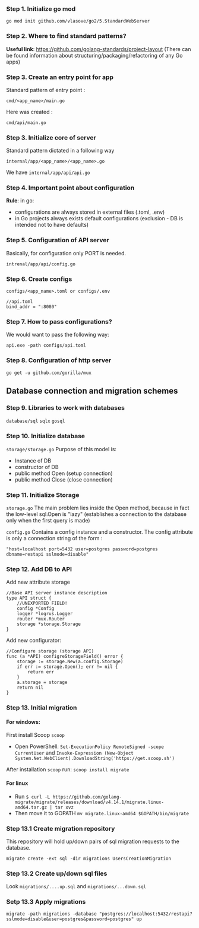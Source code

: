### Step 1. Initialize go mod
```
go mod init github.com/vlasove/go2/5.StandardWebServer
```

### Step 2. Where to find standard patterns?
**Useful link**: https://github.com/golang-standards/project-layout (There can be found information about structuring/packaging/refactoring of any Go apps)

### Step 3. Create an entry point for app
Standard pattern of entry point :
```
cmd/<app_name>/main.go
```
Here was created :
```
cmd/api/main.go
```

### Step 3. Initialize core of server
Standard pattern dictated in a following way
```
internal/app/<app_name>/<app_name>.go
```
We have ```internal/app/api/api.go```

### Step 4. Important point about configuration
**Rule**: in go:
* configurations are always stored in external files (.toml, .env)
* in Go projects always exists default configurations (exclusion - DB is intended not to have defaults)

### Step 5. Configuration of API server
Basically, for configuration only PORT is needed.
```
intrenal/app/api/config.go
```

### Step 6. Create configs
```
configs/<app_name>.toml or configs/.env
```

```
//api.toml
bind_addr = ":8080"
```

### Step 7. How to pass configurations?
We would want to pass the following way:
```
api.exe -path configs/api.toml
```

### Step 8. Configuration of http server
```
go get -u github.com/gorilla/mux
```



## Database connection and migration schemes

### Step 9. Libraries to work with databases
```database/sql```
```sqlx```
```gosql```

### Step 10. Initialize database
```storage/storage.go```
Purpose of this model is:
* Instance of DB
* constructor of DB
* public method Open (setup connection)
* public method Close (close connection)


### Step 11. Initialize Storage
```storage.go```
The main problem lies inside the Open method, because in fact the low-level sql.Open is "lazy" (establishes a connection to the database only when the first query is made)

```config.go```
Contains a config instance and a constructor. The config attribute is only a connection string of the form :
```
"host=localhost port=5432 user=postgres password=postgres dbname=restapi sslmode=disable"
```

### Step 12. Add DB to API
Add new attribute storage
```
//Base API server instance description
type API struct {
	//UNEXPORTED FIELD!
	config *Config
	logger *logrus.Logger
	router *mux.Router
	storage *storage.Storage
}
```

Add new configurator:
```
//Configure storage (storage API)
func (a *API) configreStorageField() error {
	storage := storage.New(a.config.Storage)
	if err := storage.Open(); err != nil {
		return err
	}
	a.storage = storage
	return nil
}

```

### Step 13. Initial migration

#### For windows:
First install Scoop ```scoop```
* Open PowerShell: ```Set-ExecutionPolicy RemoteSigned -scope CurrentUser``` and ```Invoke-Expression (New-Object System.Net.WebClient).DownloadString('https://get.scoop.sh')```

After installation ```scoop``` run: ```scoop install migrate```

#### For linux 
* Run ```$ curl -L https://github.com/golang-migrate/migrate/releases/download/v4.14.1/migrate.linux-amd64.tar.gz | tar xvz```
* Then move it to GOPATH ```mv migrate.linux-amd64 $GOPATH/bin/migrate```

### Step 13.1 Create migration repository
This repository will hold up/down pairs of sql migration requests to the database.
```
migrate create -ext sql -dir migrations UsersCreationMigration
```

### Step 13.2 Create up/down sql files
Look ```migrations/....up.sql``` and ```migrations/...down.sql```

### Setp 13.3 Apply migrations
```
migrate -path migrations -database "postgres://localhost:5432/restapi?sslmode=disable&user=postgres&password=postgres" up
```

